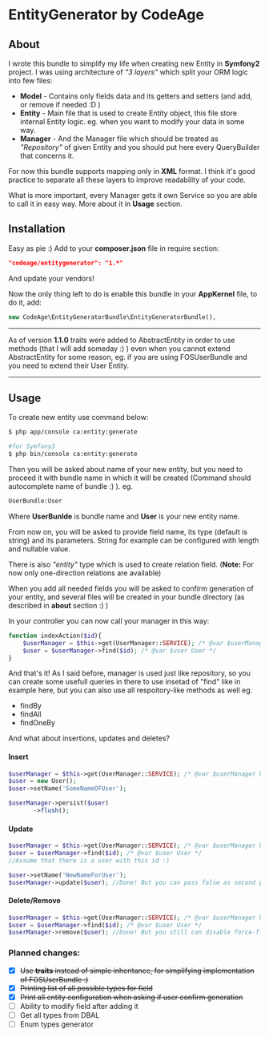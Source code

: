 # EntityGenerator by CodeAge

## About

I wrote this bundle to simplify my life when creating new Entity in **Symfony2** project. I was using architecture of _"3 layers"_ which split your ORM logic into few files:
 * **Model** - Contains only fields data and its getters and setters (and add, or remove if needed :D )
 * **Entity** - Main file that is used to create Entity object, this file store internal Entity logic. eg. when you want to modify your data in some way.
 * **Manager** - And the Manager file which should be treated as _"Repository"_ of given Entity and you should put here every QueryBuilder that concerns it.

For now this bundle supports mapping only in **XML** format. I think it's good practice to separate all these layers to improve readability of your code.

What is more important, every Manager gets it own Service so you are able to call it in easy way. More about it in **Usage** section.

## Installation

Easy as pie :) Add to your **composer.json** file in require section:
```json
"codeage/entitygenerator": "1.*"
```
And update your vendors!

Now the only thing left to do is enable this bundle in your **AppKernel** file, to do it, add:
```php
new CodeAge\EntityGeneratorBundle\EntityGeneratorBundle(),
```

***
As of version **1.1.0** traits were added to AbstractEntity in order to use methods (that I will add someday :) ) even when you cannot extend AbstractEntity for some reason, eg. if you are using FOSUserBundle and you need to extend their User Entity.
***

## Usage
To create new entity use command below:
```bash
$ php app/console ca:entity:generate

#for Symfony3
$ php bin/console ca:entity:generate
```

Then you will be asked about name of your new entity, but you need to proceed it with bundle name in which it will be created (Command should autocomplete name of bundle :) ). eg.
```bash
UserBundle:User
```
Where **UserBunlde** is bundle name and **User** is your new entity name.

From now on, you will be asked to provide field name, its type (default is string) and its parameters. String for example can be configured with length and nullable value. 

There is also _"entity"_ type which is used to create relation field. (**Note:** For now only one-direction relations are available)

When you add all needed fields you will be asked to confirm generation of your entity, and several files will be created in your bundle directory (as described in **about** section :) )

In your controller you can now call your manager in this way:
```php
function indexAction($id){
    $userManager = $this->get(UserManager::SERVICE); /* @var $userManager UserManager */
    $user = $userManager->find($id); /* @var $user User */
}
```
And that's it! As I said before, manager is used just like repository, so you can create some usefull queries in there to use insetad of "find" like in example here, but you can also use all respoitory-like methods as well eg.
 * findBy
 * findAll
 * findOneBy


And what about insertions, updates and deletes? 
#### Insert
```php
$userManager = $this->get(UserManager::SERVICE); /* @var $userManager UserManager */
$user = new User();
$user->setName('SomeNameOFUser');

$userManager->persist($user)
       ->flush();
```
#### Update
```php
$userManager = $this->get(UserManager::SERVICE); /* @var $userManager UserManager */
$user = $userManager->find($id); /* @var $user User */
//Assume that there is a user with this id :)

$user->setName('NewNameForUser');
$userManager->update($user); //Done! But you can pass false as second parameter to disable force-flush :)
```
#### Delete/Remove
```php
$userManager = $this->get(UserManager::SERVICE); /* @var $userManager UserManager */
$user = $userManager->find($id); /* @var $user User */
$userManager->remove($user); //Done! But you still can disable force-flush
```

### Planned changes:

 * [x] ~~Use **traits** instead of simple inheritance, for simplifying implementation of FOSUserBundle :)~~
 * [x] ~~Printing list of all possible types for field~~
 * [x] ~~Print all entity configuration when asking if user confirm generation~~
 * [ ] Ability to modify field after adding it
 * [ ] Get all types from DBAL
 * [ ] Enum types generator
